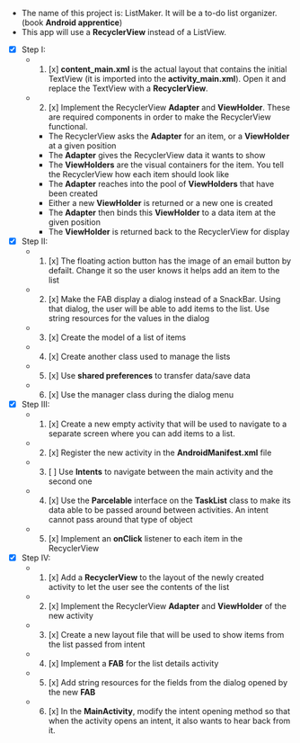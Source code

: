 * The name of this project is: ListMaker. It will be a to-do list organizer. (book **Android apprentice**)
* This app will use a **RecyclerView** instead of a ListView.
* [x] Step I:
    * 1. [x] **content_main.xml** is the actual layout that contains the initial TextView (it is imported into the **activity_main.xml**). Open it and replace the TextView with a **RecyclerView**. 
    * 2. [x] Implement the RecyclerView **Adapter** and **ViewHolder**. These are required components in order to make the RecyclerView functional.
        * The RecyclerView asks the **Adapter** for an item, or a **ViewHolder** at a given position
        * The **Adapter** gives the RecyclerView data it wants to show
        * The **ViewHolders** are the visual containers for the item. You tell the RecyclerView how each item should look like
        * The **Adapter** reaches into the pool of **ViewHolders** that have been created
        * Either a new **ViewHolder** is returned or a new one is created
        * The **Adapter** then binds this **ViewHolder** to a data item at the given position
        * The **ViewHolder** is returned back to the RecyclerView for display
* [x] Step II:
    * 1. [x] The floating action button has the image of an email button by defailt. Change it so the user knows it helps add an item to the list
    * 2. [x] Make the FAB display a dialog instead of a SnackBar. Using that dialog, the user will be able to add items to the list. Use string resources for the values in the dialog
    * 3. [x] Create the model of a list of items
    * 4. [x] Create another class used to manage the lists
    * 5. [x] Use **shared preferences** to transfer data/save data
    * 6. [x] Use the manager class during the dialog menu
* [x] Step III:
    * 1. [x]  Create a new empty activity that will be used to navigate to a separate screen where you can add items to a list.
    * 2. [x] Register the new activity in the **AndroidManifest.xml** file
    * 3. [ ] Use **Intents** to navigate between the main activity and the second one
    * 4. [x] Use the **Parcelable** interface on the **TaskList** class to make its data able to be passed around between activities. An intent cannot pass around that type of object
    * 5. [x] Implement an **onClick** listener to each item in the RecyclerView
* [x] Step IV:
    * 1. [x] Add a **RecyclerView** to the layout of the newly created activity to let the user see the contents of the list
    * 2. [x] Implement the RecyclerView **Adapter** and **ViewHolder** of the new activity
    * 3. [x] Create a new layout file that will be used to show items from the list passed from intent
    * 4. [x] Implement a **FAB** for the list details activity
    * 5. [x] Add string resources for the fields from the dialog opened by the new **FAB**
    * 6. [x] In the **MainActivity**, modify the intent opening method so that when the activity opens an intent, it also wants to hear back from it.
    
